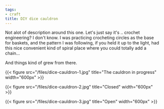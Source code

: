 ```yaml
---
tags:
- craft
title: DIY dice cauldron
---
```


Not alot of description around this one. Let's just say it's .. crochet engineering? I don't know. I was practicing crocheting circles as the base for baskets, and the pattern I was following, if you held it up to the light, had this nice convenient kind of spiral place where you could totally add a chain...

And things kind of grew from there. 

{{< figure src="/files/dice-cauldron-1.jpg" title="The cauldron in progress" width="600px" >}}

{{< figure src="/files/dice-cauldron-2.jpg" title="Closed" width="600px" >}}

{{< figure src="/files/dice-cauldron-3.jpg" title="Open"  width="600px" >}}